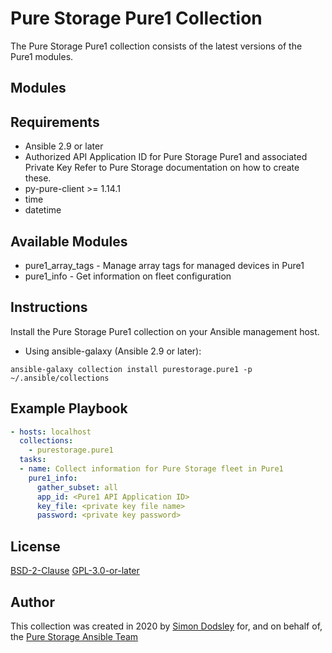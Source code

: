 # Pure Storage Pure1 Collection

The Pure Storage Pure1 collection consists of the latest versions of the Pure1 modules.

## Modules

## Requirements

- Ansible 2.9 or later
- Authorized API Application ID for Pure Storage Pure1 and associated Private Key
  Refer to Pure Storage documentation on how to create these. 
- py-pure-client >= 1.14.1
- time
- datetime

## Available Modules

- pure1_array_tags - Manage array tags for managed devices in Pure1
- pure1_info - Get information on fleet configuration

## Instructions

Install the Pure Storage Pure1 collection on your Ansible management host.

- Using ansible-galaxy (Ansible 2.9 or later):
```
ansible-galaxy collection install purestorage.pure1 -p ~/.ansible/collections
```

## Example Playbook
```yaml
- hosts: localhost
  collections:
    - purestorage.pure1
  tasks:
  - name: Collect information for Pure Storage fleet in Pure1
    pure1_info:
      gather_subset: all
      app_id: <Pure1 API Application ID>
      key_file: <private key file name>
      password: <private key password>
```

## License

[BSD-2-Clause](https://directory.fsf.org/wiki?title=License:FreeBSD)
[GPL-3.0-or-later](https://www.gnu.org/licenses/gpl-3.0.en.html)

## Author

This collection was created in 2020 by [Simon Dodsley](@sdodsley) for, and on behalf of, the [Pure Storage Ansible Team](pure-ansible-team@purestorage.com)
